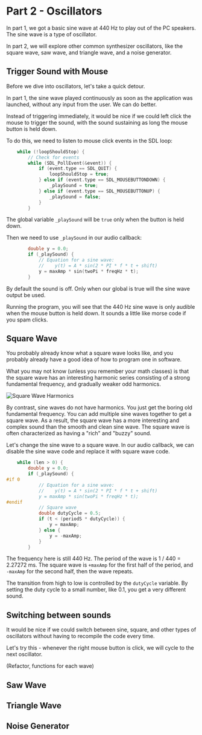 # Part 2 - Oscillators

In part 1, we got a basic sine wave at 440 Hz to play
out of the PC speakers. The sine wave is a type of
oscillator.

In part 2, we will explore other common synthesizer oscillators,
like the square wave, saw wave, and triangle wave, and a noise
generator.

## Trigger Sound with Mouse

Before we dive into oscillators, let's take a quick detour.

In part 1, the sine wave played continuously as soon as the application
was launched, without any input from the user. We can do better.

Instead of triggering immediately, it would be nice if we could left click
the mouse to trigger the sound, with the sound sustaining as long the
mouse button is held down.

To do this, we need to listen to mouse click events in the SDL loop:

```c
    while (!loopShouldStop) {
        // Check for events
        while (SDL_PollEvent(&event)) {
            if (event.type == SDL_QUIT) {
                loopShouldStop = true;
            } else if (event.type == SDL_MOUSEBUTTONDOWN) {
                _playSound = true;
            } else if (event.type == SDL_MOUSEBUTTONUP) {
                _playSound = false;
            }
        }
```

The global variable `_playSound` will be `true` only when the button is held down.

Then we need to use `_playSound` in our audio callback:

```c
        double y = 0.0;
        if (_playSound) {
            // Equation for a sine wave:
            //    y(t) = A * sin(2 * PI * f * t + shift)
            y = maxAmp * sin(twoPi * freqHz * t);
        }
```

By default the sound is off. Only when our global is true will the sine wave
output be used.

Running the program, you will see that the 440 Hz sine wave is only audible
when the mouse button is held down. It sounds a little like morse code
if you spam clicks.

## Square Wave

You probably already know what a square wave looks like, and you probably
already have a good idea of how to program one in software.

What you may not know (unless you remember your math classes) is that the
square wave has an interesting harmonic series consisting of a strong
fundamental frequency, and gradually weaker odd harmonics.

![Square Wave Harmonics](https://upload.wikimedia.org/wikipedia/commons/b/b5/Spectrum_square_oscillation.jpg)

By contrast, sine waves do not have harmonics. You just get the boring old
fundamental frequency. You can add multiple sine waves together to get a square wave.
As a result, the square wave has a more interesting and complex sound than
the smooth and clean sine wave. The square wave is often characterized as having a "rich" and
"buzzy" sound.

Let's change the sine wave to a square wave. In our audio callback, we can
disable the sine wave code and replace it with square wave code.

```c
    while (len > 0) {
        double y = 0.0;
        if (_playSound) {
#if 0
            // Equation for a sine wave:
            //    y(t) = A * sin(2 * PI * f * t + shift)
            y = maxAmp * sin(twoPi * freqHz * t);
#endif
            // Square wave
            double dutyCycle = 0.5;
            if (t < (periodS * dutyCycle)) {
                y = maxAmp;
            } else {
                y = -maxAmp;
            }
        }
```

The frequency here is still 440 Hz. The period of the wave is
1 / 440 = 2.27272 ms. The square wave is `+maxAmp` for the first
half of the period, and `-maxAmp` for the second half, then the wave
repeats.

The transition from high to low is controlled by the `dutyCycle` variable.
By setting the duty cycle to a small number, like 0.1, you get a very
different sound.

## Switching between sounds

It would be nice if we could switch between sine, square, and other types
of oscillators without having to recompile the code every time.

Let's try this - whenever the right mouse button is click, we will cycle
to the next oscillator.

(Refactor, functions for each wave)

## Saw Wave
## Triangle Wave
## Noise Generator
